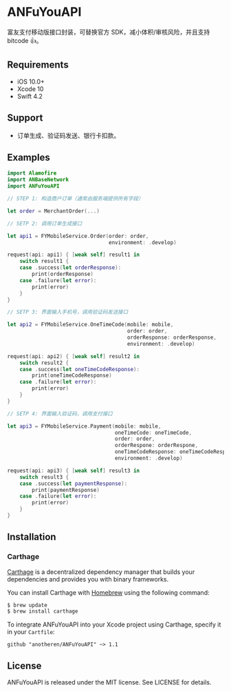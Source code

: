 # ANFuYouAPI
富友支付移动版接口封装，可替换官方 SDK，减小体积/审核风险，并且支持 bitcode 👍。

## Requirements

* iOS 10.0+
* Xcode 10
* Swift 4.2

## Support

* 订单生成、验证码发送、银行卡扣款。

## Examples

```swift
import Alamofire
import ANBaseNetwork
import ANFuYouAPI

// STEP 1: 构造商户订单（通常由服务端提供所有字段）

let order = MerchantOrder(...)

// SETP 2: 调用订单生成接口

let api1 = FYMobileService.Order(order: order, 
                                 environment: .develop)

request(api: api1) { [weak self] result1 in
    switch result1 {
    case .success(let orderResponse):
        print(orderResponse)
    case .failure(let error):
        print(error)
    }
}

// SETP 3: 界面输入手机号，调用验证码发送接口

let api2 = FYMobileService.OneTimeCode(mobile: mobile, 
                                       order: order, 
                                       orderResponse: orderResponse, 
                                       environment: .develop)

request(api: api2) { [weak self] result2 in
    switch result2 {
    case .success(let oneTimeCodeResponse):
        print(oneTimeCodeResponse)
    case .failure(let error):
        print(error)
    }
}

// SETP 4: 界面输入验证码，调用支付接口

let api3 = FYMobileService.Payment(mobile: mobile, 
                                   oneTimeCode: oneTimeCode, 
                                   order: order, 
                                   orderRespone: orderRespone, 
                                   oneTimeCodeResponse: oneTimeCodeResponse, 
                                   environment: .develop)

request(api: api3) { [weak self] result3 in
    switch result3 {
    case .success(let paymentResponse):
        print(paymentResponse)
    case .failure(let error):
        print(error)
    }
}
```

## Installation

### Carthage

[Carthage](https://github.com/Carthage/Carthage) is a decentralized dependency manager that builds your dependencies and provides you with binary frameworks.

You can install Carthage with [Homebrew](http://brew.sh/) using the following command:

```bash
$ brew update
$ brew install carthage
```

To integrate ANFuYouAPI into your Xcode project using Carthage, specify it in your `Cartfile`:

```ogdl
github "anotheren/ANFuYouAPI" ~> 1.1
```

## License

ANFuYouAPI is released under the MIT license. See LICENSE for details.
